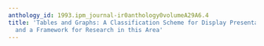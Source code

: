 ```yaml
---
anthology_id: 1993.ipm_journal-ir0anthology0volumeA29A6.4
title: 'Tables and Graphs: A Classification Scheme for Display Presentation Variables
  and a Framework for Research in this Area'
---
```

